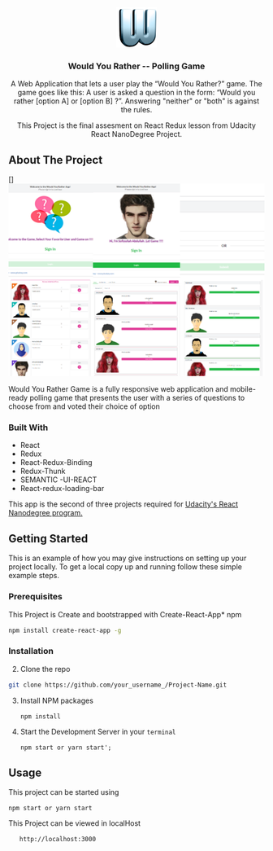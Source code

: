  

<!-- PROJECT LOGO -->
<br />
<p align="center">
  <a href="https://github.com/othneildrew/Best-README-Template">
    <img src="/WYR_Logo.png" alt="Logo" width="80" height="80">
  </a>

  <h3 align="center">Would You Rather -- Polling Game  </h3>
  <p align='center'> A Web Application that lets a user play the “Would You Rather?” game. The game goes like this: A user is asked a question in the form: “Would you rather [option A] or [option B] ?”. Answering "neither" or "both" is against the rules.</p>
  
  
  <p align='center'> This Project is the final assesment on React Redux lesson from Udacity React NanoDegree Project.</p>

  

 
 


<!-- ABOUT THE PROJECT -->
## About The Project
[]
      <img src="/Screenshot_app.png" alt="">

Would You Rather Game is a fully responsive web application and mobile-ready polling game that presents the user with a series of questions to choose from and voted their choice of option


### Built With

*  React
* Redux
* React-Redux-Binding
* Redux-Thunk
* SEMANTIC -UI-REACT
* React-redux-loading-bar


This app is the second of three projects required for <a href="https://classroom.udacity.com/nanodegrees/nd019/"> Udacity's React Nanodegree program.</a>



<!-- GETTING STARTED -->
## Getting Started

This is an example of how you may give instructions on setting up your project locally.
To get a local copy up and running follow these simple example steps.

### Prerequisites

This Project is Create and bootstrapped with Create-React-App* npm
  ```sh
  npm install create-react-app -g
  ```

### Installation

 2. Clone the repo
   ```sh
   git clone https://github.com/your_username_/Project-Name.git
   ```
3. Install NPM packages
   ```sh
   npm install
   ```
4. Start the Development Server in your `terminal`
   ```JS
   npm start or yarn start';
   ```



<!-- USAGE EXAMPLES -->
## Usage

 This project can be started using
    
    
    
    
    npm start or yarn start
   
 
 This Project can be viewed in localHost 
  ```JS
     http://localhost:3000
   ```

 

